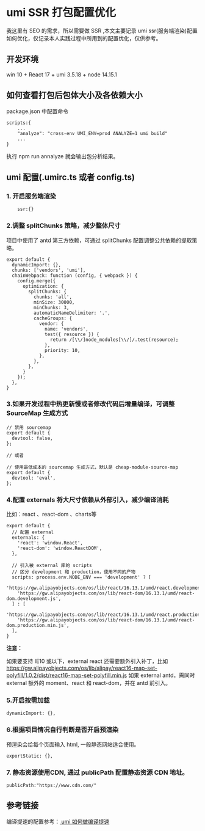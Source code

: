 # umi SSR 打包配置优化

我这里有 SEO 的需求，所以需要做 SSR ,本文主要记录 umi ssr(服务端渲染)配置如何优化，仅记录本人实践过程中所用到的配置优化，仅供参考。

## 开发环境

win 10 + React 17 + umi 3.5.18 + node 14.15.1

## 如何查看打包后包体大小及各依赖大小

package.json 中配置命令
```
scripts:{
    ...
    "analyze": "cross-env UMI_ENV=prod ANALYZE=1 umi build"
    ...
}
```
执行 npm run annalyze 就会输出包分析结果。

## umi 配置(.umirc.ts 或者 config.ts)

### 1. 开启服务端渲染

```
    ssr:{}
```

### 2.调整 splitChunks 策略，减少整体尺寸

项目中使用了 antd 第三方依赖，可通过 splitChunks 配置调整公共依赖的提取策略。

```
export default {
  dynamicImport: {},
  chunks: ['vendors', 'umi'],
  chainWebpack: function (config, { webpack }) {
    config.merge({
      optimization: {
        splitChunks: {
          chunks: 'all',
          minSize: 30000,
          minChunks: 3,
          automaticNameDelimiter: '.',
          cacheGroups: {
            vendor: {
              name: 'vendors',
              test({ resource }) {
                return /[\\/]node_modules[\\/]/.test(resource);
              },
              priority: 10,
            },
          },
        },
      }
    });
  },
}
```

### 3.如果开发过程中热更新慢或者修改代码后增量编译，可调整 SourceMap 生成方式

```
// 禁用 sourcemap
export default {
  devtool: false,
};

// 或者

// 使用最低成本的 sourcemap 生成方式，默认是 cheap-module-source-map
export default {
  devtool: 'eval',
};

```

### 4.配置 externals 将大尺寸依赖从外部引入，减少编译消耗

比如：react 、react-dom 、charts等

```
export default {
  // 配置 external
  externals: {
    'react': 'window.React',
    'react-dom': 'window.ReactDOM',
  },

  // 引入被 external 库的 scripts
  // 区分 development 和 production，使用不同的产物
  scripts: process.env.NODE_ENV === 'development' ? [
    'https://gw.alipayobjects.com/os/lib/react/16.13.1/umd/react.development.js',
    'https://gw.alipayobjects.com/os/lib/react-dom/16.13.1/umd/react-dom.development.js',
  ] : [
    'https://gw.alipayobjects.com/os/lib/react/16.13.1/umd/react.production.min.js',
    'https://gw.alipayobjects.com/os/lib/react-dom/16.13.1/umd/react-dom.production.min.js',
  ],
}
```

**注意：**

如果要支持 IE10 或以下，external react 还需要额外引入补丁，比如 <a href="https://gw.alipayobjects.com/os/lib/alipay/react16-map-set-polyfill/1.0.2/dist/react16-map-set-polyfill.min.js" target="_blank" rel="nofollow">https://gw.alipayobjects.com/os/lib/alipay/react16-map-set-polyfill/1.0.2/dist/react16-map-set-polyfill.min.js</a>
如果 external antd，需同时 external 额外的 moment、react 和 react-dom，并在 antd 前引入。

### 5.开启按需加载

```
dynamicImport: {},
```

### 6.根据项目情况自行判断是否开启预渲染

预渲染会给每个页面输入 html, 一般静态网站适合使用。

```
exportStatic: {},
```

### 7. 静态资源使用CDN, 通过 publicPath 配置静态资源 CDN 地址。

```
publicPath:"https://www.cdn.com/"
```

## 参考链接

编译提速的配置参考：<a href="https://umijs.org/zh-CN/guide/boost-compile-speed#%E9%85%8D%E7%BD%AE-externals" rel="nofollow" target="_blank"> umi 如何做编译提速</a>